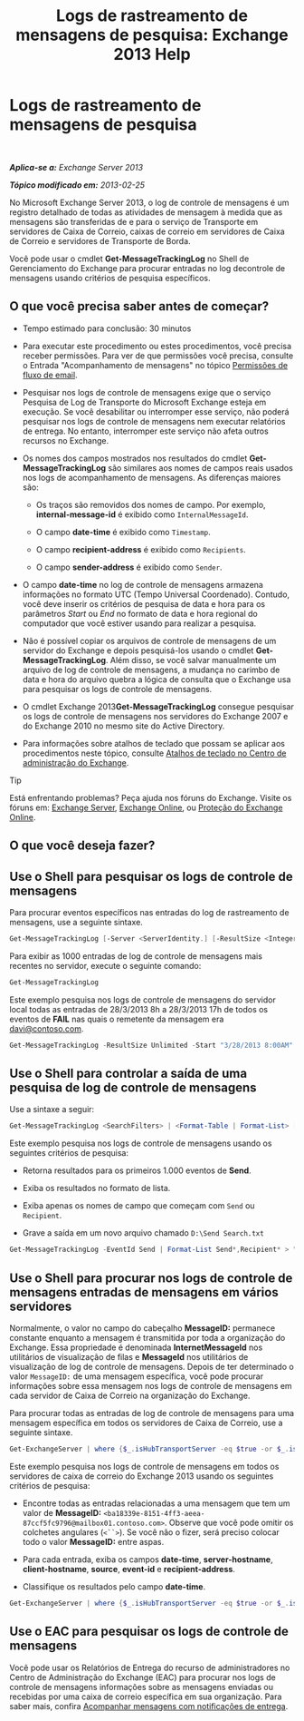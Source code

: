 ﻿---
title: 'Logs de rastreamento de mensagens de pesquisa: Exchange 2013 Help'
TOCTitle: Logs de rastreamento de mensagens de pesquisa
ms:assetid: e1678327-bcd5-42d4-a363-67f33067fe9a
ms:mtpsurl: https://technet.microsoft.com/pt-br/library/Bb124926(v=EXCHG.150)
ms:contentKeyID: 51407924
ms.date: 01/10/2018
mtps_version: v=EXCHG.150
ms.translationtype: HT
---

# Logs de rastreamento de mensagens de pesquisa

 

_**Aplica-se a:** Exchange Server 2013_

_**Tópico modificado em:** 2013-02-25_

No Microsoft Exchange Server 2013, o log de controle de mensagens é um registro detalhado de todas as atividades de mensagem à medida que as mensagens são transferidas de e para o serviço de Transporte em servidores de Caixa de Correio, caixas de correio em servidores de Caixa de Correio e servidores de Transporte de Borda.

Você pode usar o cmdlet **Get-MessageTrackingLog** no Shell de Gerenciamento do Exchange para procurar entradas no log de ​​controle de mensagens usando critérios de pesquisa específicos.

## O que você precisa saber antes de começar?

  - Tempo estimado para conclusão: 30 minutos

  - Para executar este procedimento ou estes procedimentos, você precisa receber permissões. Para ver de que permissões você precisa, consulte o Entrada "Acompanhamento de mensagens" no tópico [Permissões de fluxo de email](mail-flow-permissions-exchange-2013-help.md).

  - Pesquisar nos logs de controle de mensagens exige que o serviço Pesquisa de Log de Transporte do Microsoft Exchange esteja em execução. Se você desabilitar ou interromper esse serviço, não poderá pesquisar nos logs de controle de mensagens nem executar relatórios de entrega. No entanto, interromper este serviço não afeta outros recursos no Exchange.

  - Os nomes dos campos mostrados nos resultados do cmdlet **Get-MessageTrackingLog** são similares aos nomes de campos reais usados nos logs de acompanhamento de mensagens. As diferenças maiores são:
    
      - Os traços são removidos dos nomes de campo. Por exemplo, **internal-message-id** é exibido como `InternalMessageId`.
    
      - O campo **date-time** é exibido como `Timestamp`.
    
      - O campo **recipient-address** é exibido como `Recipients`.
    
      - O campo **sender-address** é exibido como `Sender`.

  - O campo **date-time** no log de controle de mensagens armazena informações no formato UTC (Tempo Universal Coordenado). Contudo, você deve inserir os critérios de pesquisa de data e hora para os parâmetros *Start* ou *End* no formato de data e hora regional do computador que você estiver usando para realizar a pesquisa.

  - Não é possível copiar os arquivos de controle de mensagens de um servidor do Exchange e depois pesquisá-los usando o cmdlet **Get-MessageTrackingLog**. Além disso, se você salvar manualmente um arquivo de log de controle de mensagens, a mudança no carimbo de data e hora do arquivo quebra a lógica de consulta que o Exchange usa para pesquisar os logs de controle de mensagens.

  - O cmdlet Exchange 2013**Get-MessageTrackingLog** consegue pesquisar os logs de controle de mensagens nos servidores do Exchange 2007 e do Exchange 2010 no mesmo site do Active Directory.

  - Para informações sobre atalhos de teclado que possam se aplicar aos procedimentos neste tópico, consulte [Atalhos de teclado no Centro de administração do Exchange](keyboard-shortcuts-in-the-exchange-admin-center-exchange-online-protection-help.md).


> [!TIP]
> Está enfrentando problemas? Peça ajuda nos fóruns do Exchange. Visite os fóruns em: <A href="https://go.microsoft.com/fwlink/p/?linkid=60612">Exchange Server</A>, <A href="https://go.microsoft.com/fwlink/p/?linkid=267542">Exchange Online</A>, ou <A href="https://go.microsoft.com/fwlink/p/?linkid=285351">Proteção do Exchange Online</A>.



## O que você deseja fazer?

## Use o Shell para pesquisar os logs de controle de mensagens

Para procurar eventos específicos nas entradas do log de rastreamento de mensagens, use a seguinte sintaxe.

```powershell
Get-MessageTrackingLog [-Server <ServerIdentity.] [-ResultSize <Integer> | Unlimited] [-Start <DateTime>] [-End <DateTime>] [-EventId <EventId>] [-InternalMessageId <InternalMessageId>] [-MessageId <MessageId>] [-MessageSubject <Subject>] [-Recipients <RecipientAddress1,RecipientAddress2...>] [-Reference <Reference>] [-Sender <SenderAddress>]
```

Para exibir as 1000 entradas de log de controle de mensagens mais recentes no servidor, execute o seguinte comando:

```powershell
Get-MessageTrackingLog
```

Este exemplo pesquisa nos logs de controle de mensagens do servidor local todas as entradas de 28/3/2013 8h a 28/3/2013 17h de todos os eventos de **FAIL** nas quais o remetente da mensagem era davi@contoso.com.

```powershell
Get-MessageTrackingLog -ResultSize Unlimited -Start "3/28/2013 8:00AM" -End "3/28/2013 5:00PM" -EventId "Fail" -Sender "pat@contoso.com"
```

## Use o Shell para controlar a saída de uma pesquisa de log de controle de mensagens

Use a sintaxe a seguir:

```powershell
Get-MessageTrackingLog <SearchFilters> | <Format-Table | Format-List> [<FieldNames>] [<OutputFileOptions>]
```

Este exemplo pesquisa nos logs de controle de mensagens usando os seguintes critérios de pesquisa:

  - Retorna resultados para os primeiros 1.000 eventos de **Send**.

  - Exiba os resultados no formato de lista.

  - Exiba apenas os nomes de campo que começam com `Send` ou `Recipient`.

  - Grave a saída em um novo arquivo chamado `D:\Send Search.txt`

<!-- end list -->

```powershell
Get-MessageTrackingLog -EventId Send | Format-List Send*,Recipient* > "D:\Send Search.txt"
```

## Use o Shell para procurar nos logs de controle de mensagens entradas de mensagens em vários servidores

Normalmente, o valor no campo do cabeçalho **MessageID:**  permanece constante enquanto a mensagem é transmitida por toda a organização do Exchange. Essa propriedade é denominada **InternetMessageId** nos utilitários de visualização de filas e **MessageId** nos utilitários de visualização de log de controle de mensagens. Depois de ter determinado o valor `MessageID:` de uma mensagem específica, você pode procurar informações sobre essa mensagem nos logs de controle de mensagens em cada servidor de Caixa de Correio na organização do Exchange.

Para procurar todas as entradas de log de ​​controle de mensagens para uma mensagem específica em todos os servidores de Caixa de Correio, use a seguinte sintaxe.

```powershell
Get-ExchangeServer | where {$_.isHubTransportServer -eq $true -or $_.isMailboxServer -eq $true} | Get-MessageTrackingLog -MessageId <MessageID> | Select-Object <CommaSeparatedFieldNames> | Sort-Object -Property <FieldName>
```

Este exemplo pesquisa nos logs de controle de mensagens em todos os servidores de caixa de correio do Exchange 2013 usando os seguintes critérios de pesquisa:

  - Encontre todas as entradas relacionadas a uma mensagem que tem um valor de **MessageID:** `<ba18339e-8151-4ff3-aeea-87ccf5fc9796@mailbox01.contoso.com>`. Observe que você pode omitir os colchetes angulares (`<``>`). Se você não o fizer, será preciso colocar todo o valor **MessageID:**  entre aspas.

  - Para cada entrada, exiba os campos **date-time**, **server-hostname**, **client-hostname**, **source**, **event-id** e **recipient-address**.

  - Classifique os resultados pelo campo **date-time**.

<!-- end list -->

```powershell
Get-ExchangeServer | where {$_.isHubTransportServer -eq $true -or $_.isMailboxServer -eq $true} | Get-MessageTrackingLog -MessageId ba18339e-8151-4ff3-aeea-87ccf5fc9796@mailbox01.contoso.com | Select-Object Timestamp,ServerHostname,ClientHostname,Source,EventId,Recipients | Sort-Object -Property Timestamp
```

## Use o EAC para pesquisar os logs de controle de mensagens

Você pode usar os Relatórios de Entrega do recurso de administradores no Centro de Administração do Exchange (EAC) para procurar nos logs de controle de mensagens informações sobre as mensagens enviadas ou recebidas por uma caixa de correio específica em sua organização. Para saber mais, confira [Acompanhar mensagens com notificações de entrega](track-messages-with-delivery-reports-exchange-2013-help.md).

